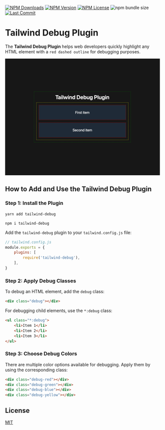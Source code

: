 [![NPM Downloads](https://img.shields.io/npm/dm/tailwind-debug?style=for-the-badge)](https://www.npmjs.com/package/tailwind-debug)
[![NPM Version](https://img.shields.io/npm/v/tailwind-debug?style=for-the-badge)](https://www.npmjs.com/package/tailwind-debug)
[![NPM License](https://img.shields.io/npm/l/tailwind-debug?style=for-the-badge)](https://github.com/OzzyCzech/tailwind-debug/blob/main/LICENSE)
![npm bundle size](https://img.shields.io/bundlephobia/min/tailwind-debug?style=for-the-badge)
[![Last Commit](https://img.shields.io/github/last-commit/OzzyCzech/tailwind-debug?style=for-the-badge)](https://github.com/OzzyCzech/tailwind-debug/commit/main)

# Tailwind Debug Plugin

The **Tailwind Debug Plugin** helps web developers quickly highlight any HTML element with a `red dashed outline` for
debugging purposes.

![What's about?](tailwind-debug.png)

## How to Add and Use the Tailwind Debug Plugin

### **Step 1: Install the Plugin**

```shell
yarn add tailwind-debug
```

```shell
npm i tailwind-debug
```

Add the `tailwind-debug` plugin to your `tailwind.config.js` file:

```js
// tailwind.config.js
module.exports = {
	plugins: [
		require('tailwind-debug'),
	],
}
```

### Step 2: Apply Debug Classes

To debug an HTML element, add the `debug` class:

```html
<div class="debug"></div>
```

For debugging child elements, use the `*:debug` class:

```html
<ul class="*:debug">
	<li>Item 1</li>
	<li>Item 2</li>
	<li>Item 3</li>
</ul>
```

### Step 3: Choose Debug Colors

There are multiple color options available for debugging. Apply them by using the corresponding class:

```html
<div class="debug-red"></div>
<div class="debug-green"></div>
<div class="debug-blue"></div>
<div class="debug-yellow"></div>
```

## License

[MIT](/LICENSE)
